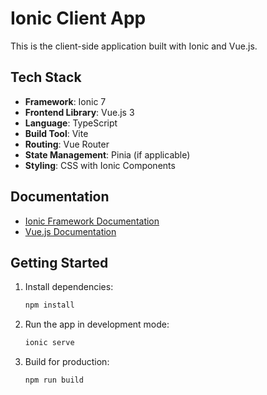 # Ionic Client App

This is the client-side application built with Ionic and Vue.js.

## Tech Stack

- **Framework**: Ionic 7
- **Frontend Library**: Vue.js 3
- **Language**: TypeScript
- **Build Tool**: Vite
- **Routing**: Vue Router
- **State Management**: Pinia (if applicable)
- **Styling**: CSS with Ionic Components

## Documentation

- [Ionic Framework Documentation](https://ionicframework.com/docs)
- [Vue.js Documentation](https://vuejs.org/guide/introduction.html)

## Getting Started

1.  Install dependencies:
    ```bash
    npm install
    ```
2.  Run the app in development mode:
    ```bash
    ionic serve
    ```
3.  Build for production:
    ```bash
    npm run build
    ```
